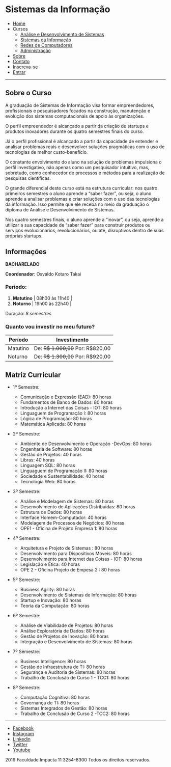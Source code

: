 # Sistemas da Informação

- [Home](../index.md)
 - Cursos
    - [Análise e Desenvolvimento de Sistemas](ads.md)
    - [Sistemas da Informação](si.md)
    - [Redes de Computadores](rc.md)
    - [Administração](adm.md)
 - [Sobre](../sobre.md)
 - [Contato](../contato.md)
 - [Inscreva-se](../inscrever.md)
 - [Entrar](../entrar.md)

---

## Sobre o Curso

A graduação de Sistemas de Informação visa formar empreendedores, profissionais e pesquisadores focados na construção, manutenção e evolução dos sistemas computacionais de apoio às organizações.

O perfil empreendedor é alcançado a partir da criação de startups e produtos inovadores durante os quatro semestres finais do curso.

Já o perfil profissional é alcançado a partir da capacidade de entender e analisar problemas reais e desenvolver soluções pragmáticas com o uso de tecnologias de melhor custo-benefício.

O constante envolvimento do aluno na solução de problemas impulsiona o perfil investigativo, não apenas como um pesquisador intuitivo, mas, sobretudo, como conhecedor de processos e métodos para a realização de pesquisas científicas.

O grande diferencial deste curso está na estrutura curricular: nos quatro primeiros semestres o aluno aprende a “saber fazer”, ou seja, o aluno aprende a analisar problemas e criar soluções com o uso das tecnologias da informação. Isso permite que ele receba no meio da graduação o diploma de Análise e Desenvolvimento de Sistemas.

Nos quatro semestres finais, o aluno aprende a “inovar”, ou seja, aprende a utilizar a sua capacidade de “saber fazer” para construir produtos ou serviços evolucionários, revolucionários, ou até, disruptivos dentro de suas próprias startups.

## Informações

**BACHARELADO**

**Coordenador**: Osvaldo Kotaro Takai

### Período:

1. **Matutino** | 08h00 às 11h40 |
1. **Noturno** | 19h00 às 22h40 |

Duração: *8 semestres*

### Quanto vou investir no meu futuro?

| Período | Investimento |
|---------|--------------|
| Matutino | De: ~~R$ 1.000,00~~ Por: R$820,00 |
| Noturno | De: ~~R$ 1.300,00~~ Por: R$920,00 |

## Matriz Curricular

 - 1º Semestre:

    - Comunicação e Expressão (EAD): 80 horas
    - Fundamentos de Banco de Dados: 80 horas
    - Introdução a Internet das Coisas - IOT: 80 horas
    - Linguaguem de Programação I: 80 horas
    - Lógica de Programação: 80 horas
    - Matemática Aplicada: 80 horas

 - 2º Semestre:

    - Ambiente de Desenvolvimento e Operação -DevOps: 80 horas
    - Engenharia de Software: 80 horas
    - Gestão de Projetos: 40 horas
    - Libras: 40 horas
    - Linguagem SQL: 80 horas
    - Linguaguem de Programação II: 80 horas
    - Sociedade e Sustentabilidade: 40 horas
    - Tecnologia Web: 80 horas

 - 3º Semestre:

    - Análise e Modelagem de Sistemas: 80 horas
    - Desenvolvimento de Aplicações Distribuídas: 80 horas
    - Estrutura de Dados: 80 horas
    - Interface Homem-Computador: 40 horas
    - Modelagem de Processos de Negócios: 80 horas
    - OPE1 - Oficina de Projeto Empresa 1: 80 horas

 - 4º Semestre:

    - Arquitetura e Projeto de Sistemas : 80 horas
    - Desenvolvimento para Dispositivos Móveis: 80 horas
    - Desenvolvimento para Internet das Coisas - IOT: 80 horas
    - Legislação e Ética: 40 horas
    - OPE 2 - Oficina Projeto de Empesa 2 : 80 horas

 - 5º Semestre:

    - Business Agility: 80 horas
    - Desenvolvimento de Sistemas de Informação: 80 horas
    - Startup e Inovação: 80 horas
    - Teoria da Computação: 80 horas

 - 6º Semestre:

    - Análise de Viabilidade de Projetos: 80 horas
    - Análise Exploratória de Dados: 80 horas
    - Gestão de Projetos de Inovação: 80 horas
    - Integração e Desenvolvimento de Sistemas: 80 horas

 - 7º Semestre:

    - Business Intelligence: 80 horas
    - Gestão de Infraestrutura de TI: 80 horas
    - Segurança e Auditoria de Sistemas: 80 horas
    - Trabalho de Conclusão de Curso 1 - TCC1: 80 horas

 - 8º Semestre:

    - Computação Cognitiva: 80 horas
    - Governança de TI: 80 horas
    - Sistemas Integrados de Gestão: 80 horas
    - Trabalho de Conclusão de Curso 2 -TCC2: 80 horas

---

 - [Facebook](https://www.facebook.com/FacImpacta/)
 - [Instagram](https://www.instagram.com/faculdadeimpacta/)
 - [Linkedin](https://www.linkedin.com/edu/faculdade-impacta-tecnologia-161006)
 - [Twitter](https://twitter.com/facimpacta)
 - [Youtube](https://www.youtube.com/user/GrupoImpacta)

2019 Faculdade Impacta 11 3254-8300 Todos os direitos reservados.
